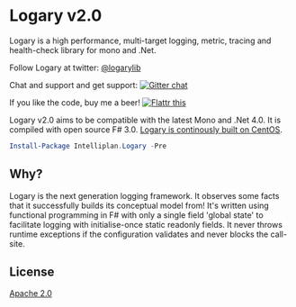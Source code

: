 # Logary v2.0

Logary is a high performance, multi-target logging, metric, tracing and
health-check library for mono and .Net.

Follow Logary at twitter: [@logarylib](https://twitter.com/logarylib)

Chat and support and get support:
[![Gitter chat](https://badges.gitter.im/logary.png)](https://gitter.im/logary/logary)

If you like the code, buy me a beer!
[![Flattr this](https://api.flattr.com/button/flattr-badge-large.png)](https://flattr.com/submit/auto?user_id=haf&url=https%3A%2F%2Fgithub.com%2Flogary%2Flogary)

Logary v2.0 aims to be compatible with the latest Mono and .Net 4.0. It is
compiled with open source F# 3.0. [Logary is continously built on
CentOS](https://tc-oss.intelliplan.net/project.html?projectId=Logary&tab=projectOverview).

``` powershell
Install-Package Intelliplan.Logary -Pre
```

## Why?

Logary is the next generation logging framework. It observes some facts that it
successfully builds its conceptual model from! It's written using functional
programming in F# with only a single field 'global state' to facilitate logging
with initialise-once static readonly fields. It never throws runtime exceptions
if the configuration validates and never blocks the call-site.

## License

[Apache 2.0][apache]

 [apache]: https://www.apache.org/licenses/LICENSE-2.0.html


